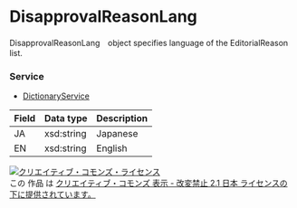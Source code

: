 # DisapprovalReasonLang
DisapprovalReasonLang　object specifies language of the EditorialReason list.
### Service
+ [DictionaryService](../services/DictionaryService.md)

| Field | Data type | Description | 
|---|---|---|
| JA| xsd:string| Japanese |
| EN| xsd:string| English |
<a rel="license" href="http://creativecommons.org/licenses/by-nd/2.1/jp/"><img alt="クリエイティブ・コモンズ・ライセンス" style="border-width:0" src="https://i.creativecommons.org/l/by-nd/2.1/jp/88x31.png" /></a><br />この 作品 は <a rel="license" href="http://creativecommons.org/licenses/by-nd/2.1/jp/">クリエイティブ・コモンズ 表示 - 改変禁止 2.1 日本 ライセンスの下に提供されています。</a>
